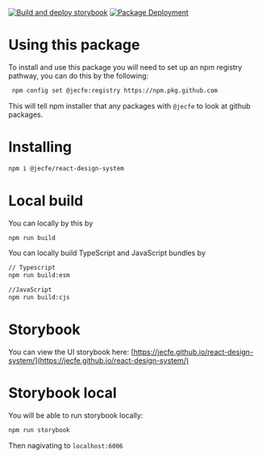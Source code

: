 [![Build and deploy storybook](https://github.com/JeCFe/react-design-system/actions/workflows/storybook.yml/badge.svg)](https://github.com/JeCFe/react-design-system/actions/workflows/storybook.yml)
[![Package Deployment](https://github.com/JeCFe/react-design-system/actions/workflows/release-package.yml/badge.svg?event=release)](https://github.com/JeCFe/react-design-system/actions/workflows/release-package.yml)

# Using this package

To install and use this package you will need to set up an npm registry pathway, you can do this by the following:

```bash
 npm config set @jecfe:registry https://npm.pkg.github.com
```

This will tell npm installer that any packages with `@jecfe` to look at github packages.

# Installing

```bash
npm i @jecfe/react-design-system
```

# Local build

You can locally by this by

```bash
npm run build
```

You can locally build TypeScript and JavaScript bundles by

```bash
// Typescript
npm run build:esm

//JavaScript
npm run build:cjs
```

# Storybook
You can view the UI storybook here:
[https://jecfe.github.io/react-design-system/](https://jecfe.github.io/react-design-system/)

# Storybook local

You will be able to run storybook locally:

```bash
npm run storybook
```

Then nagivating to `localhost:6006`
